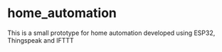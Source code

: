 # home_automation
This is a small prototype for home automation developed using ESP32, Thingspeak and IFTTT
